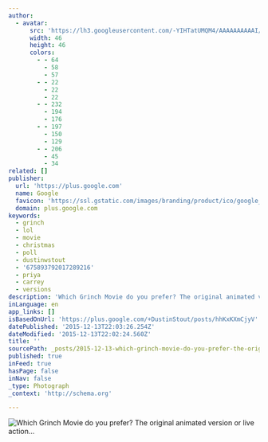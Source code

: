 ```yaml
---
author:
  - avatar:
      src: 'https://lh3.googleusercontent.com/-YIHTatUMQM4/AAAAAAAAAAI/AAAAAAABuuc/5FNMxpZysKk/s46-c-k-no/photo.jpg'
      width: 46
      height: 46
      colors:
        - - 64
          - 58
          - 57
        - - 22
          - 22
          - 22
        - - 232
          - 194
          - 176
        - - 197
          - 150
          - 129
        - - 206
          - 45
          - 34
related: []
publisher:
  url: 'https://plus.google.com'
  name: Google
  favicon: 'https://ssl.gstatic.com/images/branding/product/ico/google_plus_alldp.ico'
  domain: plus.google.com
keywords:
  - grinch
  - lol
  - movie
  - christmas
  - poll
  - dustinwstout
  - '675893792017289216'
  - priya
  - carrey
  - versions
description: 'Which Grinch Movie do you prefer? The original animated version or live action with Jim Carrey? Continuing with the Christmas movie themed polls, I... - Dustin W. Stout - Google+'
inLanguage: en
app_links: []
isBasedOnUrl: 'https://plus.google.com/+DustinStout/posts/hhKxKXmCjyV'
datePublished: '2015-12-13T22:03:26.254Z'
dateModified: '2015-12-13T22:02:24.560Z'
title: ''
sourcePath: _posts/2015-12-13-which-grinch-movie-do-you-prefer-the-original-animated-vers.md
published: true
inFeed: true
hasPage: false
inNav: false
_type: Photograph
_context: 'http://schema.org'

---
```

![Which Grinch Movie do you prefer&quest; The original animated version or live action&period;&period;&period;](https://lh3.googleusercontent.com/bs4os3bRNcrNBRWjPcLhzWLJbKRNoMSDgkBGcssjmAQN=w259-h324-p-no)